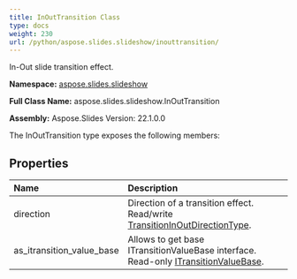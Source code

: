 ```yaml
---
title: InOutTransition Class
type: docs
weight: 230
url: /python/aspose.slides.slideshow/inouttransition/
---
```


In-Out slide transition effect.

**Namespace:** [aspose.slides.slideshow](/python/aspose.slides.slideshow/)

**Full Class Name:** aspose.slides.slideshow.InOutTransition

**Assembly:**  Aspose.Slides Version: 22.1.0.0

The InOutTransition type exposes the following members:
## **Properties**
|**Name**|**Description**|
| :- | :- |
|direction|Direction of a transition effect.<br/>            Read/write [TransitionInOutDirectionType](/python/aspose.slides.slideshow/transitioninoutdirectiontype/).|
|as_itransition_value_base|Allows to get base ITransitionValueBase interface.<br/>            Read-only [ITransitionValueBase](/python/aspose.slides.slideshow/itransitionvaluebase/).|
